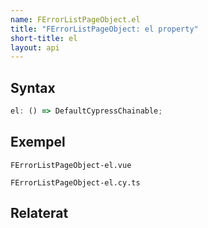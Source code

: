 ```yaml
---
name: FErrorListPageObject.el
title: "FErrorListPageObject: el property"
short-title: el
layout: api
---
```


## Syntax

```ts nocompile nolint
el: () => DefaultCypressChainable;
```

## Exempel

```import static
FErrorListPageObject-el.vue
```

```import
FErrorListPageObject-el.cy.ts
```

## Relaterat
